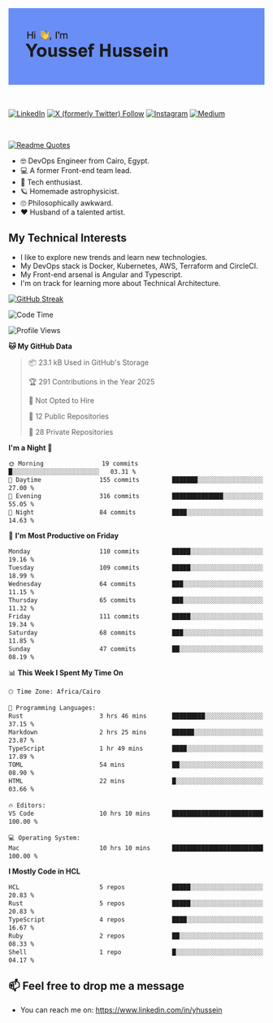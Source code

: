 [![Youssef's GitHub Banner](./assets/youssef-hussein.png)](https://github.com/yorki404)

</br>

[![LinkedIn](https://img.shields.io/badge/linkedin-%230077B5.svg?style=for-the-badge&logo=linkedin&logoColor=white)](https://www.linkedin.com/in/yhussein/)
[![X (formerly Twitter) Follow](https://img.shields.io/twitter/follow/devqikHQ?style=for-the-badge&logo=X&logoColor=White&labelColor=White)](https://twitter.com/devqikHQ)
[![Instagram](https://img.shields.io/badge/devqik-E4405F?style=for-the-badge&logo=Instagram&logoColor=white)](https://instagram.com/devqik)
[![Medium](https://img.shields.io/badge/Medium-12100E?style=for-the-badge&logo=medium&logoColor=white)](https://medium.com/@devqik)

</br>

[![Readme Quotes](https://quotes-github-readme.vercel.app/api?type=horizontal&theme=dark)](https://github.com/piyushsuthar/github-readme-quotes)

- :nerd_face: DevOps Engineer from Cairo, Egypt.
- :computer: A former Front-end team lead.
- :satellite: Tech enthusiast.
- :ringed_planet: Homemade astrophysicist.
- :roll_eyes: Philosophically awkward.
- :heart: Husband of a talented artist.

## My Technical Interests

- I like to explore new trends and learn new technologies.
- My DevOps stack is Docker, Kubernetes, AWS, Terraform and CircleCI.
- My Front-end arsenal is Angular and Typescript.
- I'm on track for learning more about Technical Architecture.

[![GitHub Streak](https://streak-stats.demolab.com/?user=devqik&theme=dark)](https://git.io/streak-stats)

<!--START_SECTION:waka-->
![Code Time](http://img.shields.io/badge/Code%20Time-990%20hrs%2044%20mins-blue)

![Profile Views](http://img.shields.io/badge/Profile%20Views-0-blue)

**🐱 My GitHub Data** 

> 📦 23.1 kB Used in GitHub's Storage 
 > 
> 🏆 291 Contributions in the Year 2025
 > 
> 🚫 Not Opted to Hire
 > 
> 📜 12 Public Repositories 
 > 
> 🔑 28 Private Repositories 
 > 
**I'm a Night 🦉** 

```text
🌞 Morning                19 commits          █░░░░░░░░░░░░░░░░░░░░░░░░   03.31 % 
🌆 Daytime                155 commits         ███████░░░░░░░░░░░░░░░░░░   27.00 % 
🌃 Evening                316 commits         ██████████████░░░░░░░░░░░   55.05 % 
🌙 Night                  84 commits          ████░░░░░░░░░░░░░░░░░░░░░   14.63 % 
```
📅 **I'm Most Productive on Friday** 

```text
Monday                   110 commits         █████░░░░░░░░░░░░░░░░░░░░   19.16 % 
Tuesday                  109 commits         █████░░░░░░░░░░░░░░░░░░░░   18.99 % 
Wednesday                64 commits          ███░░░░░░░░░░░░░░░░░░░░░░   11.15 % 
Thursday                 65 commits          ███░░░░░░░░░░░░░░░░░░░░░░   11.32 % 
Friday                   111 commits         █████░░░░░░░░░░░░░░░░░░░░   19.34 % 
Saturday                 68 commits          ███░░░░░░░░░░░░░░░░░░░░░░   11.85 % 
Sunday                   47 commits          ██░░░░░░░░░░░░░░░░░░░░░░░   08.19 % 
```


📊 **This Week I Spent My Time On** 

```text
🕑︎ Time Zone: Africa/Cairo

💬 Programming Languages: 
Rust                     3 hrs 46 mins       █████████░░░░░░░░░░░░░░░░   37.15 % 
Markdown                 2 hrs 25 mins       ██████░░░░░░░░░░░░░░░░░░░   23.87 % 
TypeScript               1 hr 49 mins        ████░░░░░░░░░░░░░░░░░░░░░   17.89 % 
TOML                     54 mins             ██░░░░░░░░░░░░░░░░░░░░░░░   08.90 % 
HTML                     22 mins             █░░░░░░░░░░░░░░░░░░░░░░░░   03.66 % 

🔥 Editors: 
VS Code                  10 hrs 10 mins      █████████████████████████   100.00 % 

💻 Operating System: 
Mac                      10 hrs 10 mins      █████████████████████████   100.00 % 
```

**I Mostly Code in HCL** 

```text
HCL                      5 repos             █████░░░░░░░░░░░░░░░░░░░░   20.83 % 
Rust                     5 repos             █████░░░░░░░░░░░░░░░░░░░░   20.83 % 
TypeScript               4 repos             ████░░░░░░░░░░░░░░░░░░░░░   16.67 % 
Ruby                     2 repos             ██░░░░░░░░░░░░░░░░░░░░░░░   08.33 % 
Shell                    1 repo              █░░░░░░░░░░░░░░░░░░░░░░░░   04.17 % 
```




<!--END_SECTION:waka-->

## 📫 Feel free to drop me a message
- You can reach me on: https://www.linkedin.com/in/yhussein
